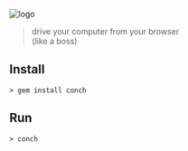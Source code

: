 ![logo](https://raw.github.com/limadelic/conch/master/docs/banner.png)
> drive your computer from your browser    
> (like a boss)

## Install
```
> gem install conch
```

## Run
```
> conch
```
